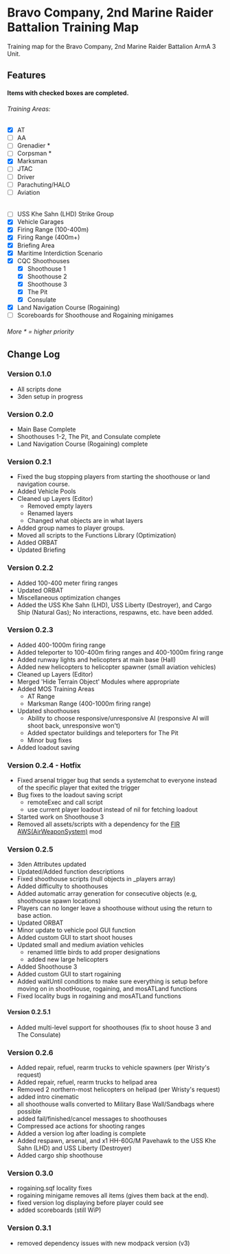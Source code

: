 # Bravo Company, 2nd Marine Raider Battalion Training Map
Training map for the Bravo Company, 2nd Marine Raider Battalion ArmA 3 Unit.

## Features

#### Items with checked boxes are completed.
###### Training Areas:
  - [x] AT
  - [ ] AA
  - [ ] Grenadier *
  - [ ] Corpsman *
  - [x] Marksman
  - [ ] JTAC
  - [ ] Driver
  - [ ] Parachuting/HALO
  - [ ] Aviation

######
- [ ] USS Khe Sahn (LHD) Strike Group
- [x] Vehicle Garages
- [x] Firing Range (100-400m)
- [x] Firing Range (400m+)
- [x] Briefing Area
- [x] Maritime Interdiction Scenario
- [x] CQC Shoothouses
  - [x] Shoothouse 1
  - [x] Shoothouse 2
  - [x] Shoothouse 3
  - [x] The Pit
  - [x] Consulate
- [x] Land Navigation Course (Rogaining)
- [ ] Scoreboards for Shoothouse and Rogaining minigames

###### More * = higher priority

## Change Log

### Version 0.1.0
- All scripts done
- 3den setup in progress

### Version 0.2.0
- Main Base Complete
- Shoothouses 1-2, The Pit, and Consulate complete
- Land Navigation Course (Rogaining) complete

### Version 0.2.1
- Fixed the bug stopping players from starting the shoothouse or land navigation course.
- Added Vehicle Pools
- Cleaned up Layers (Editor)
	- Removed empty layers
	- Renamed layers
	- Changed what objects are in what layers
- Added group names to player groups.
- Moved all scripts to the Functions Library (Optimization)
- Added ORBAT
- Updated Briefing

### Version 0.2.2
- Added 100-400 meter firing ranges
- Updated ORBAT
- Miscellaneous optimization changes
- Added the USS Khe Sahn (LHD), USS Liberty (Destroyer), and Cargo Ship (Natural Gas); No interactions, respawns, etc. have been added.

### Version 0.2.3
- Added 400-1000m firing range
- Added teleporter to 100-400m firing ranges and 400-1000m firing range
- Added runway lights and helicopters at main base (Hall)
- Added new helicopters to helicopter spawner (small aviation vehicles)
- Cleaned up Layers (Editor)
- Merged 'Hide Terrain Object' Modules where appropriate
- Added MOS Training Areas
	- AT Range
	- Marksman Range (400-1000m firing range)
- Updated shoothouses
	- Ability to choose responsive/unresponsive AI (responsive AI will shoot back, unresponsive won't)
	- Added spectator buildings and teleporters for The Pit
	- Minor bug fixes
- Added loadout saving

### Version 0.2.4 - Hotfix
- Fixed arsenal trigger bug that sends a systemchat to everyone instead of the specific player that exited the trigger
- Bug fixes to the loadout saving script
	- remoteExec and call script
	- use current player loadout instead of nil for fetching loadout
- Started work on Shoothouse 3
- Removed all assets/scripts with a dependency for the [FIR AWS(AirWeaponSystem)](https://steamcommunity.com/workshop/filedetails/?id=366425329) mod

### Version 0.2.5
- 3den Attributes updated
- Updated/Added function descriptions
- Fixed shoothouse scripts (null objects in _players array)
- Added difficulty to shoothouses
- Added automatic array generation for consecutive objects (e.g, shoothouse spawn locations)
- Players can no longer leave a shoothouse without using the return to base action.
- Updated ORBAT
- Minor update to vehicle pool GUI function
- Added custom GUI to start shoot houses
- Updated small and medium aviation vehicles
	- renamed little birds to add proper designations
	- added new large helicopters
- Added Shoothouse 3
- Added custom GUI to start rogaining
- Added waitUntil conditions to make sure everything is setup before moving on in shootHouse, rogaining, and mosATLand functions
- Fixed locality bugs in rogaining and mosATLand functions
#### Version 0.2.5.1
- Added multi-level support for shoothouses (fix to shoot house 3 and The Consulate)

### Version 0.2.6
- Added repair, refuel, rearm trucks to vehicle spawners (per Wristy's request)
- Added repair, refuel, rearm trucks to helipad area
- Removed 2 northern-most helicopters on helipad (per Wristy's request)
- added intro cinematic
- all shoothouse walls converted to Military Base Wall/Sandbags where possible
- added fail/finished/cancel messages to shoothouses
- Compressed ace actions for shooting ranges
- Added a version log after loading is complete
- Added respawn, arsenal, and x1 HH-60G/M Pavehawk to the USS Khe Sahn (LHD) and USS Liberty (Destroyer)
- Added cargo ship shoothouse

### Version 0.3.0
- rogaining.sqf locality fixes
- rogaining minigame removes all items (gives them back at the end).
- fixed version log displaying before player could see
- added scoreboards (still WiP)

### Version 0.3.1
- removed dependency issues with new modpack version (v3)